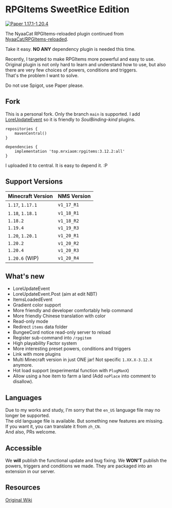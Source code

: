 # RPGItems SweetRice Edition

[![Paper 1.17.1-1.20.4](https://img.shields.io/badge/Paper-1.17.1--1.20.4-blue)](https://img.shields.io/badge/Paper-1.17.1--1.20.4-blue)

The NyaaCat RPGItems-reloaded plugin continued from [NyaaCat/RPGItems-reloaded](https://github.com/NyaaCat/RPGItems-reloaded).

Take it easy. **NO ANY** dependency plugin is needed this time.

Recently, I targeted to make RPGItems more powerful and easy to use.  
Original plugin is not only hard to learn and understand how to use, but also there are very few choices of powers, conditions and triggers.  
That's the problem I want to solve.

Do not use Spigot, use Paper please.

## Fork

This is a personal fork. Only the branch `main` is supported. I add [LoreUpdateEvent](/src/main/java/think/rpgitems/event/LoreUpdateEvent.java) so it is friendly to *SoulBinding-kind* plugins. 
```grovvy
repositories {
    mavenCentral()
}

dependencies {
    implementation 'top.mrxiaom:rpgitems:3.12.2:all'
}

```
I uploaded it to central. It is easy to depend it. :P

## Support Versions

| Minecraft Version | NMS Version |
|-------------------|-------------|
| `1.17`, `1.17.1`  | `v1_17_R1`  |
| `1.18`, `1.18.1`  | `v1_18_R1`  |
| `1.18.2`          | `v1_18_R2`  |
| `1.19.4`          | `v1_19_R3`  |
| `1.20`, `1.20.1`  | `v1_20_R1`  |
| `1.20.2`          | `v1_20_R2`  |
| `1.20.4`          | `v1_20_R3`  |
| `1.20.6` (WIP)    | `v1_20_R4`  |


## What's new 

* LoreUpdateEvent
* LoreUpdateEvent.Post (aim at edit NBT)
* ItemsLoadedEvent
* Gradient color support
* More friendly and developer comfortably help command
* More friendly Chinese translation with color
* Read-only mode
* Redirect `items` data folder
* BungeeCord notice read-only server to reload
* Register sub-command into `/rpgitem`
* High playability Factor system
* More interesting preset powers, conditions and triggers
* Link with more plugins
* Multi Minecraft version in just ONE jar! Not specific `1.XX.X-3.12.X` anymore.
* Hot load support (experimental function with `PlugManX`)
* Allow using a hoe item to farm a land (Add `noPlace` into comment to disallow).

## Languages

Due to my works and study, I'm sorry that the `en_US` language file may no longer be supported.  
The old language file is available. But something new features are missing.  
If you want it, you can translate it from `zh_CN`.  
And also, PRs welcome.

## Accessible

We **will** publish the functional update and bug fixing. We **WON'T** publish the powers, triggers and conditions we made. They are packaged into an extension in our server.

## Resources

[Original Wiki](https://nyaacat.github.io/RPGItems-wiki/#/)
